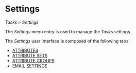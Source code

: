 # Settings

*Tasks > Settings* 

The *Settings* menu entry is used to manage the *Tasks* settings. 

The *Settings* user interface is composed of the following tabs: 
- [ATTRIBUTES](./02a_Attributes.md)
- [ATTRIBUTE SETS](./02b_AttributeSets.md)
- [ATTRIBUTE GROUPS](./02c_AttributeGroups.md)
- [EMAIL SETTINGS](./02d_EmailSettings.md)
